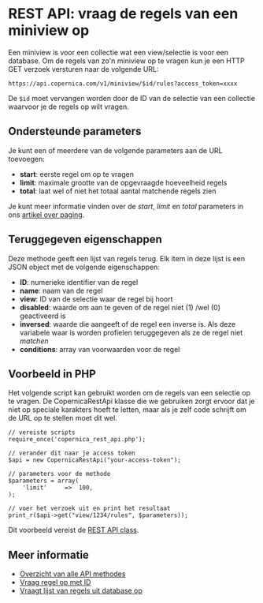 # REST API: vraag de regels van een miniview op

Een miniview is voor een collectie wat een view/selectie is voor een database. Om de regels van zo'n miniview op te vragen kun je een HTTP GET verzoek versturen naar de volgende URL:

`https://api.copernica.com/v1/miniview/$id/rules?access_token=xxxx`

De `$id` moet vervangen worden door de ID van de selectie van een collectie waarvoor je de regels op wilt vragen.

## Ondersteunde parameters

Je kunt een of meerdere van de volgende parameters aan de URL toevoegen:

- **start**: eerste regel om op te vragen
- **limit**: maximale grootte van de opgevraagde hoeveelheid regels
- **total**: laat wel of niet het totaal aantal matchende regels zien

Je kunt meer informatie vinden over de *start*, *limit* en *total* parameters 
in ons [artikel over paging](./rest-paging.md). 

## Teruggegeven eigenschappen

Deze methode geeft een lijst van regels terug. Elk item in deze lijst is een JSON object met de volgende eigenschappen:

- **ID**: numerieke identifier van de regel
- **name**: naam van de regel
- **view**: ID van de selectie waar de regel bij hoort
- **disabled**: waarde om aan te geven of de regel niet (1) /wel (0) geactiveerd is
- **inversed**: waarde die aangeeft of de regel een inverse is. Als deze variabele waar is worden profielen teruggegeven als ze de regel niet *matchen*
- **conditions**: array van voorwaarden voor de regel

## Voorbeeld in PHP

Het volgende script kan gebruikt worden om de regels van een selectie op te vragen. De CopernicaRestApi klasse die we gebruiken zorgt ervoor dat je niet op speciale karakters hoeft te letten, maar als je zelf code schrijft om de URL op te stellen moet dit wel.

    // vereiste scripts
    require_once('copernica_rest_api.php');
    
    // verander dit naar je access token
    $api = new CopernicaRestApi("your-access-token");

    // parameters voor de methode
    $parameters = array(
        'limit'     =>  100,
    );
    
    // voer het verzoek uit en print het resultaat
    print_r($api->get("view/1234/rules", $parameters));

Dit voorbeeld vereist de [REST API class](rest-php).

## Meer informatie

* [Overzicht van alle API methodes](rest-api)
* [Vraag regel op met ID](./get-view-rule)
* [Vraagt lijst van regels uit database op](./rest-get-rule)


